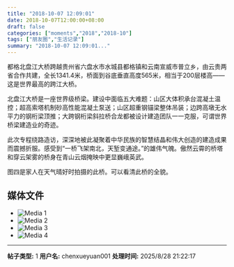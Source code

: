 ```yaml
---
title: "2018-10-07 12:09:01"
date: 2018-10-07T12:00:00+08:00
draft: false
categories: ["moments","2018","2018-10"]
tags: ["朋友圈","生活记录"]
summary: "2018-10-07 12:09:01..."
---
```


都格北盘江大桥跨越贵州省六盘水市水城县都格镇和云南宣威市普立乡，由云贵两省合作共建，全长1341.4米，桥面到谷底垂直高度565米，相当于200层楼高——这是世界最高的跨江大桥。

北盘江大桥是一座世界级桥梁。建设中面临五大难题：山区大体积承台混凝土温控；超高索塔机制砂高性能混凝土泵送；山区超重钢锚梁整体吊装；边跨高墩无水平力的钢桁梁顶推；大跨钢桁梁斜拉桥合龙都被设计建造团队一一克服，可谓世界桥梁建造业的奇迹。

此次专程绕路造访，深深地被此凝聚着中华民族的智慧结晶和伟大创造的建造成果而震撼折服。感受到“一桥飞架南北，天堑变通途。”的雄伟气魄。傲然云霄的桥塔和穿云架雾的桥身在青山云烟掩映中更显巍峨英武。

图四是家人在天气晴好时拍摄的此桥。可以看清此桥的全貌。

## 媒体文件

- ![Media 1](/Moments/photos/2018-10-07/201810071209010.jpg)
- ![Media 2](/Moments/photos/2018-10-07/201810071209011.jpg)
- ![Media 3](/Moments/photos/2018-10-07/201810071209012.jpg)
- ![Media 4](/Moments/photos/2018-10-07/201810071209013.jpg)

---

**帖子类型:** 1
**用户名:** chenxueyuan001
**处理时间:** 2025/8/28 21:22:17